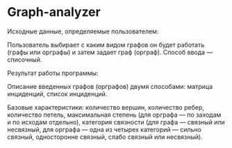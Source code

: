 # Graph-analyzer

Исходные данные, определяемые пользователем:

Пользователь выбирает с каким видом графов он будет работать (графы или орграфы) и затем задает граф (орграф). Способ ввода — списочный.
 

Результат работы программы:

Описание введенных графов (орграфов) двумя способами: матрица  инциденций, список инциденций.

Базовые характеристики: количество вершин, количество ребер, количество петель, максимальная степень (для орграфа — по заходам и по исходам отдельно), категория связности (для графа — связный или несвязный, для орграфа — одна из четырех категорий — сильно связный, односторонне связный, слабо связный или несвязный).

